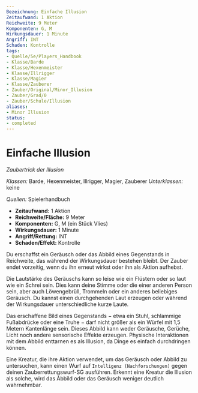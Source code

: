 ```yaml
---
Bezeichnung: Einfache Illusion
Zeitaufwand: 1 Aktion
Reichweite: 9 Meter
Komponenten: G, M
Wirkungsdauer: 1 Minute
Angriff: INT
Schaden: Kontrolle
tags:
- Quelle/5e/Players_Handbook
- Klasse/Barde
- Klasse/Hexenmeister
- Klasse/Illrigger
- Klasse/Magier
- Klasse/Zauberer
- Zauber/Original/Minor_Illusion
- Zauber/Grad/0
- Zauber/Schule/Illusion
aliases:
- Minor Illusion
status:
- completed
---
```

# Einfache Illusion
_Zaubertrick der Illusion_

_Klassen:_ Barde, Hexenmeister, Illrigger, Magier, Zauberer
_Unterklassen:_ keine

_Quellen:_ Spielerhandbuch

- **Zeitaufwand:** 1 Aktion
- **Reichweite/Fläche:** 9 Meter
- **Komponenten:** G, M (ein Stück Vlies)
- **Wirkungsdauer:** 1 Minute
- **Angriff/Rettung:** INT
- **Schaden/Effekt:** Kontrolle

Du erschaffst ein Geräusch oder das Abbild eines Gegenstands in Reichweite, das während der Wirkungsdauer bestehen bleibt. Der Zauber endet vorzeitig, wenn du ihn erneut wirkst oder ihn als Aktion aufhebst.
 
Die Lautstärke des Geräuschs kann so leise wie ein Flüstern oder so laut wie ein Schrei sein. Dies kann deine Stimme oder die einer anderen Person sein, aber auch Löwengebrüll, Trommeln oder ein anderes beliebiges Geräusch. Du kannst einen durchgehenden Laut erzeugen oder während der Wirkungsdauer unterschiedliche kurze Laute.

Das erschaffene Bild eines Gegenstands − etwa ein Stuhl, schlammige Fußabdrücke oder eine Truhe − darf nicht größer als ein Würfel mit 1,5 Metern Kantenlänge sein. Dieses Abbild kann weder Geräusche, Gerüche, Licht noch andere sensorische Effekte erzeugen. Physische Interaktionen mit dem Abbild enttarnen es als Illusion, da Dinge es einfach durchdringen können.

Eine Kreatur, die ihre Aktion verwendet, um das Geräusch oder Abbild zu untersuchen, kann einen Wurf auf `Intelligenz (Nachforschungen)` gegen deinen Zauberrettungswurf-SG ausführen. Erkennt eine Kreatur die Illusion als solche, wird das Abbild oder das Geräusch weniger deutlich wahrnehmbar.